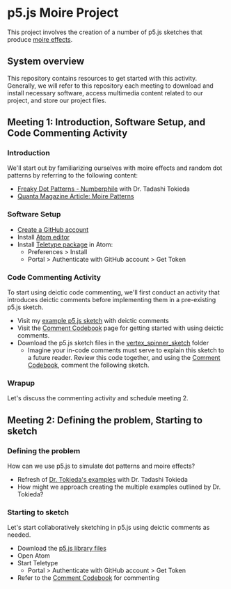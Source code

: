 # p5.js Moire Project

This project involves the creation of a number of p5.js sketches that produce [moire effects](https://en.wikipedia.org/wiki/Moir%C3%A9_pattern).

## System overview

This repository contains resources to get started with this activity. Generally, we will refer to this repository each meeting to download and install necessary software, access multimedia content related to our project, and store our project files.

## Meeting 1: Introduction, Software Setup, and Code Commenting Activity

### Introduction

We'll start out by familiarizing ourselves with moire effects and random dot patterns by referring to the following content:
- [Freaky Dot Patterns - Numberphile](https://www.youtube.com/watch?v=QAja2jp1VjE&t=7s) with Dr. Tadashi Tokieda
- [Quanta Magazine Article: Moire Patterns](https://www.quantamagazine.org/when-magic-is-seen-in-twisted-graphene-thats-a-moire-20190620/) 

### Software Setup

- [Create a GitHub account](https://github.com/signup?ref_cta=Sign+up&ref_loc=header+logged+out&ref_page=%2F&source=header-home)
- Install [Atom editor](https://atom.io/) 
- Install [Teletype package](https://teletype.atom.io/) in Atom:
    - Preferences > Install
    - Portal > Authenticate with GitHub account > Get Token
    
### Code Commenting Activity

To start using deictic code commenting, we'll first conduct an activity that introduces deictic comments before implementing them in a pre-existing p5.js sketch.

- Visit my [example p5.js sketch](https://editor.p5js.org/dmawer/sketches/7zXSlJxQb) with deictic comments
- Visit the [Comment Codebook](https://github.com/dmawer13/p5.js-Moire-Project/blob/main/comment_codebook.md) page for getting started with using deictic comments.
- Download the p5.js sketch files in the [vertex_spinner_sketch](https://github.com/dmawer13/p5.js-Moire-Project/tree/main/vertex_spinner_sketch) folder
    - Imagine your in-code comments must serve to explain this sketch to a future reader. Review this code together, and using the [Comment Codebook](https://github.com/dmawer13/p5.js-Moire-Project/blob/main/comment_codebook.md), comment the following sketch.
    
### Wrapup

Let's discuss the commenting activity and schedule meeting 2.

## Meeting 2: Defining the problem, Starting to sketch

### Defining the problem

How can we use p5.js to simulate dot patterns and moire effects?

- Refresh of [Dr. Tokieda's examples](https://www.youtube.com/watch?v=QAja2jp1VjE&t=7s) with Dr. Tadashi Tokieda
- How might we approach creating the multiple examples outlined by Dr. Tokieda?

### Starting to sketch

Let's start collaboratively sketching in p5.js using deictic comments as needed.

- Download the [p5.js library files](https://github.com/dmawer13/p5.js-Moire-Project/tree/main/p5_files)
- Open Atom
- Start Teletype
    - Portal > Authenticate with GitHub account > Get Token
- Refer to the [Comment Codebook](https://github.com/dmawer13/p5.js-Moire-Project/blob/main/comment_codebook.md) for commenting



